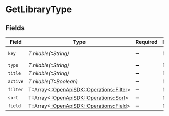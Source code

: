 # GetLibraryType


## Fields

| Field                                                                           | Type                                                                            | Required                                                                        | Description                                                                     | Example                                                                         |
| ------------------------------------------------------------------------------- | ------------------------------------------------------------------------------- | ------------------------------------------------------------------------------- | ------------------------------------------------------------------------------- | ------------------------------------------------------------------------------- |
| `key`                                                                           | *T.nilable(::String)*                                                           | :heavy_minus_sign:                                                              | N/A                                                                             | /library/sections/1/all?type=1                                                  |
| `type`                                                                          | *T.nilable(::String)*                                                           | :heavy_minus_sign:                                                              | N/A                                                                             | movie                                                                           |
| `title`                                                                         | *T.nilable(::String)*                                                           | :heavy_minus_sign:                                                              | N/A                                                                             | Movies                                                                          |
| `active`                                                                        | *T.nilable(T::Boolean)*                                                         | :heavy_minus_sign:                                                              | N/A                                                                             | false                                                                           |
| `filter`                                                                        | T::Array<[::OpenApiSDK::Operations::Filter](../../models/operations/filter.md)> | :heavy_minus_sign:                                                              | N/A                                                                             |                                                                                 |
| `sort`                                                                          | T::Array<[::OpenApiSDK::Operations::Sort](../../models/operations/sort.md)>     | :heavy_minus_sign:                                                              | N/A                                                                             |                                                                                 |
| `field`                                                                         | T::Array<[::OpenApiSDK::Operations::Field](../../models/operations/field.md)>   | :heavy_minus_sign:                                                              | N/A                                                                             |                                                                                 |